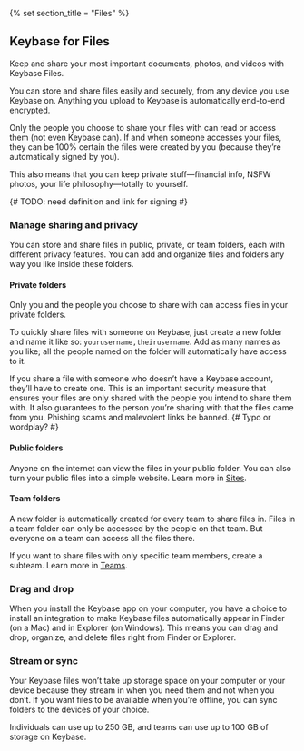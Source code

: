 {% set section_title = "Files" %}
## Keybase for Files
Keep and share your most important documents, photos, and videos with Keybase Files.

You can store and share files easily and securely, from any device you use Keybase on. Anything you upload to Keybase is automatically end-to-end encrypted. 

Only the people you choose to share your files with can read or access them (not even Keybase can). If and when someone accesses your files, they can be 100% certain the files were created by you (because they’re automatically signed by you). 

This also means that you can keep private stuff—financial info, NSFW photos, your life philosophy—totally to yourself.

{# TODO: need definition and link for signing #}

### Manage sharing and privacy
You can store and share files in public, private, or team folders, each with different privacy features. You can add and organize files and folders any way you like inside these folders.

#### Private folders
Only you and the people you choose to share with can access files in your private folders.

To quickly share files with someone on Keybase, just create a new folder and name it like so: `yourusername,theirusername`. Add as many names as you like; all the people named on the folder will automatically have access to it.

If you share a file with someone who doesn’t have a Keybase account, they’ll have to create one. This is an important security measure that ensures your files are only shared with the people you intend to share them with. It also guarantees to the person you’re sharing with that the files came from you. Phishing scams and malevolent links be banned. {# Typo or wordplay? #}

#### Public folders
Anyone on the internet can view the files in your public folder. You can also turn your public files into a simple website. Learn more in [Sites](/sites).

#### Team folders
A new folder is automatically created for every team to share files in. Files in a team folder can only be accessed by the people on that team. But everyone on a team can access all the files there.

If you want to share files with only specific team members, create a subteam. Learn more in [Teams](/teams).

### Drag and drop
When you install the Keybase app on your computer, you have a choice to install an integration to make Keybase files automatically appear in Finder (on a Mac) and in Explorer (on Windows). This means you can drag and drop, organize, and delete files right from Finder or Explorer.

### Stream or sync
Your Keybase files won’t take up storage space on your computer or your device because they stream in when you need them and not when you don’t. If you want files to be available when you’re offline, you can sync folders to the devices of your choice.

Individuals can use up to 250 GB, and teams can use up to 100 GB of storage on Keybase.
